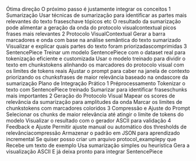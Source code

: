 Ótima direção O próximo passo é justamente integrar os conceitos
1 Sumarização
 Usar técnicas de sumarização para identificar as partes mais relevantes do texto fraseschave tópicos etc
 O resultado da sumarização pode alimentar a geração da onda do protocolo visualcontextual picos  frases mais relevantes
2 Protocolo VisualContextual
 Gerar a barra marcadores e onda com base na análise semântica do texto sumarizado
 Visualizar e explicar quais partes do texto foram priorizadascomprimidas
3 SentencePiece
 Treinar um modelo SentencePiece com o dataset real para tokenização eficiente e customizada
 Usar o modelo treinado para dividir o texto em chunkstokens alinhando os marcadores do protocolo visual com os limites de tokens reais
 Ajustar o prompt para caber na janela de contexto priorizando os chunksfrases de maior relevância baseado na ondascore da sumarização
 Plano de Integração Prático
 1 Préprocessamento
 Tokenizar o texto com SentencePiece treinado
 Sumarizar para identificar fraseschunks mais importantes
 2 Geração do Protocolo Visual
 Mapear os scores de relevância da sumarização para amplitudes da onda
 Marcar os limites de chunkstokens com marcadores coloridos
 3 Compressão e Ajuste do Prompt
 Selecionar os chunks de maior relevância até atingir o limite de tokens do modelo
 Visualizar o resultado com o gerador ASCII para validação
 4 Feedback e Ajuste
 Permitir ajuste manual ou automático dos thresholds de relevânciacompressão
 Armazenar o padrão em JSON para aprendizado incremental
Se quiser posso criar um arquivo protocol_examplepy que
 Recebe um texto de exemplo
 Usa sumarização simples ou heurística
 Gera a visualização ASCII
 E já deixa pronto para integrar SentencePiece